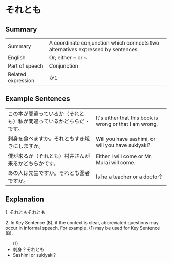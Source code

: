 # それとも

## Summary

<table><tr>   <td>Summary</td>   <td>A coordinate conjunction which connects two alternatives expressed by sentences.</td></tr><tr>   <td>English</td>   <td>Or; either ~ or ~</td></tr><tr>   <td>Part of speech</td>   <td>Conjunction</td></tr><tr>   <td>Related expression</td>   <td>か1</td></tr></table>

## Example Sentences

<table><tr>   <td>この本が間違っているか（それとも）私が間違っているかどちらだ・です。</td>   <td>It's either that this book is wrong or that I am wrong.</td></tr><tr>   <td>刺身を食べますか。それともすき焼きにしますか。</td>   <td>Will you have sashimi, or will you have sukiyaki?</td></tr><tr>   <td>僕が来るか（それとも）村井さんが来るかどちらかです。</td>   <td>Either I will come or Mr. Murai will come.</td></tr><tr>   <td>あの人は先生ですか。それとも医者ですか。</td>   <td>Is he a teacher or a doctor?</td></tr></table>

## Explanation

<p>1. <span class="cloze">それとも</span combines statements (Key Sentence (A)) or questions (Key Sentence (B)). In Key Sentence (A), <span class="cloze">それとも</span can be omitted.</p>  <p>2. In Key Sentence (B), if the context is clear, abbreviated questions may occur in informal speech. For example, (1) may be used for Key Sentence (B).</p>  <ul>(1) <li>刺身？<span class="cloze">それとも</span，すきやき？</li> <li>Sashimi or sukiyaki?</li> </ul>

